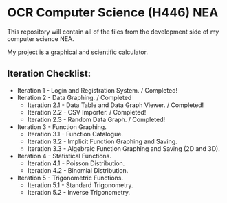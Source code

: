 # OCR Computer Science (H446) NEA

This repository will contain all of the files from the development side of my computer science NEA.

My project is a graphical and scientific calculator.

## Iteration Checklist:
- Iteration 1 - Login and Registration System. / Completed!
- Iteration 2 - Data Graphing. / Completed
    - Iteration 2.1 - Data Table and Data Graph Viewer. / Completed!
    - Iteration 2.2 - CSV Importer. / Completed!
    - Iteration 2.3 - Random Data Graph. / Completed!
- Iteration 3 - Function Graphing.
    - Iteration 3.1 - Function Catalogue.
    - Iteration 3.2 - Implicit Function Graphing and Saving.
    - Iteration 3.3 - Algebraic Function Graphing and Saving (2D and 3D).
- Iteration 4 - Statistical Functions.
    - Iteration 4.1 - Poisson Distribution.
    - Iteration 4.2 - Binomial Distribution.
- Iteration 5 - Trigonometric Functions.
    - Iteration 5.1 - Standard Trigonometry.
    - Iteration 5.2 - Inverse Trigonometry.
